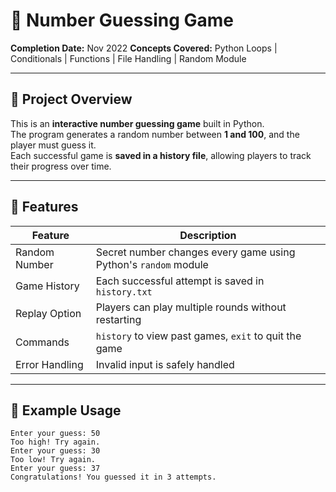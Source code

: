 # 🎯 Number Guessing Game

**Completion Date:** Nov 2022
**Concepts Covered:** Python Loops | Conditionals | Functions | File Handling | Random Module  

---

## 🔹 Project Overview

This is an **interactive number guessing game** built in Python.  
The program generates a random number between **1 and 100**, and the player must guess it.  
Each successful game is **saved in a history file**, allowing players to track their progress over time.

---

## 🔹 Features

| Feature | Description |
|---------|-------------|
| Random Number | Secret number changes every game using Python's `random` module |
| Game History | Each successful attempt is saved in `history.txt` |
| Replay Option | Players can play multiple rounds without restarting |
| Commands | `history` to view past games, `exit` to quit the game |
| Error Handling | Invalid input is safely handled |

---

## 🔹 Example Usage
```
Enter your guess: 50
Too high! Try again.
Enter your guess: 30
Too low! Try again.
Enter your guess: 37
Congratulations! You guessed it in 3 attempts.


